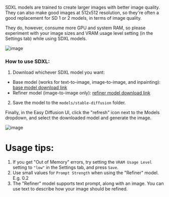 SDXL models are trained to create larger images with better image quality. They can also make good images at 512x512 resolution, so they're often a good replacement for SD 1 or 2 models, in terms of image quality.

They do, however, consume more GPU and system RAM, so please experiment with your image sizes and VRAM usage level setting (in the Settings tab) while using SDXL models.

![image](https://github.com/easydiffusion/easydiffusion/assets/844287/e736bd91-f3ab-4eb9-98e5-5e5d60d227c1)


### How to use SDXL:
1. Download whichever SDXL model you want:
* Base model (works for text-to-image, image-to-image, and inpainting): [base model download link](https://huggingface.co/stabilityai/stable-diffusion-xl-base-1.0/resolve/main/sd_xl_base_1.0.safetensors)
* Refiner model (image-to-image only): [refiner model download link](https://huggingface.co/stabilityai/stable-diffusion-xl-refiner-1.0/resolve/main/sd_xl_refiner_1.0.safetensors)
2. Save the model to the `models/stable-diffusion` folder.

Finally, in the Easy Diffusion UI, click the "refresh" icon next to the Models dropdown, and select the downloaded model and generate the image.

![image](https://github.com/easydiffusion/easydiffusion/assets/844287/7425c9e7-c35a-489e-bcf5-c80ca83dd175)

# Usage tips:
1. If you get "Out of Memory" errors, try setting the `VRAM Usage Level` setting to `"low"` in the Settings tab, and press `Save`.
2. Use small values for `Prompt Strength` when using the "Refiner" model. E.g. 0.2
3. The "Refiner" model supports text prompt, along with an image. You can use text to describe how your image should be refined.